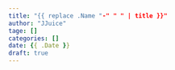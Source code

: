 ```yaml
---
title: "{{ replace .Name "-" " " | title }}"
author: "JJuice"
tage: []
categories: []
date: {{ .Date }}
draft: true
---
```



